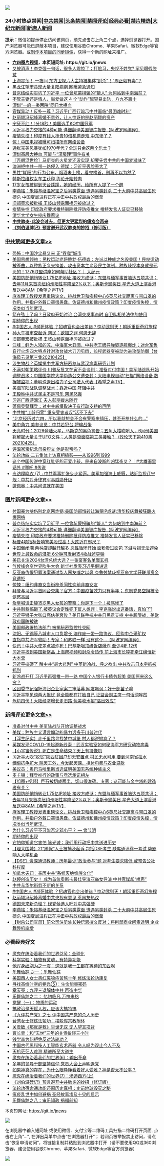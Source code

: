 ![](https://raw.githubusercontent.com/fqnews/bnews/master/64photo/fqnews-qr.jpg)

<div id="tt">
<h3>24小时热点禁闻|<a href="#%E4%B8%AD%E5%85%B1%E7%A6%81%E9%97%BB%E6%9B%B4%E5%A4%9A%E6%96%87%E7%AB%A0">中共禁闻</a>|<a href="#%E5%9B%BE%E7%89%87%E6%96%B0%E9%97%BB%E6%9B%B4%E5%A4%9A%E6%96%87%E7%AB%A0">头条禁闻</a>|<a href="#%E6%96%B0%E9%97%BB%E8%AF%84%E8%AE%BA%E6%9B%B4%E5%A4%9A%E6%96%87%E7%AB%A0">禁闻评论|<a href="#%E5%BF%85%E7%9C%8B%E7%BB%8F%E5%85%B8%E5%A5%BD%E6%96%87">经典必看|<a href="/video.md#%E7%A6%81%E7%89%87%E7%B2%BE%E9%80%89">禁片精选</a>|<a href="https://github.com/fqnews/djy/blob/master/gb/nf1351518.md#1">大纪元新闻</a>|<a href="https://github.com/fqnews/ntdtv/blob/master/gb/prog204.md#1">新唐人新闻</a></h3>
<div><b>提示：</b>微信如提示停止访问该网页，须先点击右上角三个点，选择浏览器打开。国产浏览器可能已屏蔽本项目，建议使用谷歌Chrome、苹果Safari、微软Edge等官方浏览器。或<a href="https://github.com/fqnews/bnews/blob/master/%E5%88%B6%E4%BD%9Cgit%E7%A6%81%E9%97%BB%E9%95%9C%E5%83%8F.md">制作本项目的同步镜像</a>，获得一个新的网址来推广。</div>
<ul>
<li><b><a href="http://d1.bdrive.tk/64.mp4" target="_blank">六四图片视频</a>，本页短网址: https://git.io/jnews</b></li>
<li><a href="/cnnews/20210426/1533770.md">又被消声！李克强一句话，很多人震惊了；打脸习，央视不姓党? 罕见曝假脱贫</a></li>
<li><a href="/comments/20210426/1533737.md">上海震荡！ 一夜间 东方卫视六大主持被集体“封杀”！“周正毅有毒”？</a></li>
<li><a href="/cbnews/20210426/1533684.md">黑龙江望奎县现大量复阳病例 网曝紧急通知</a></li>
<li><a href="/topimagenews/20210426/1533900.md">普京结结实实坑了习近平 一位曾坑蒙拐骗的“能人” 为何站到中南海前？</a></li>
<li><a href="/funmedia/20210426/1533741.md">不管夫妻还是情人，越爱做这 4 个“动作”越容易出轨，八九不离十</a></li>
<li><a href="/cnnews/20210426/1533696.md">深圳“一府一委两院”同日大换血</a></li>
<li><a href="/comments/20210426/1533920.md">官媒异动！反扑一尊？习近平广西行暗示中共面临“最困难时刻”</a></li>
<li><a href="/yule/20210426/1533678.md">赵丽颖冯绍峰离婚不意外，让人惊讶的是赵丽颖的资产</a></li>
<li><a href="/cnnews/20210426/1533816.md">宁死不红！1分18秒！美国选手KO中国冠军</a></li>
<li><a href="/topimagenews/20210426/1533897.md">习近平权力交接的4种可能 详细翻译美国智库报告【阿波罗网编译】</a></li>
<li><a href="/cnnews/20210425/1533618.md">疫情失控！印度有钱人抢贵10倍机票走难 中东惨了？</a></li>
<li><a href="/cnnews/20210426/1533971.md">惊！中国电视被曝可扫描所有网络设备</a></li>
<li><a href="/cnnews/20210426/1533632.md">通胀完美风暴犹如1970年代？全球只余这两个乐土？</a></li>
<li><a href="/ssgc/20210426/1533698.md">深圳高层大换血 可能与“深房理”事件有关</a></li>
<li><a href="/ssgc/20210426/1533690.md">〖兲朝浮世绘〗马斯克的火星梦还没实现 却要先尝中共的中国梦滋味了</a></li>
<li><a href="/cnnews/20210426/1533703.md">澳洲拒中共一带一路侵入 德媒：习近平丢脸丢大了</a></li>
<li><a href="/lifebaike/20210426/1533842.md">男性“耗阳”的行为公布，烟酒未上榜，看完榜首，别再不以为然了</a></li>
<li><a href="/headline/20210426/1533663.md">特斯拉维权女车主获释 舆论开始转向</a></li>
<li><a href="/lifebaike/20210426/1533742.md">17岁女孩被绑到天台蹂躏，她的经历，给所有人提了一个醒</a></li>
<li><a href="/comments/20210426/1534000.md">李燕铭：朱镕基继温家宝之后另类露面 遭遇另类封杀 二十大前中共高层生死搏杀 中国变局进程正在冲击中共政权最后的堡垒</a></li>
<li><a href="/cbnews/20210426/1533967.md">旧部董宏被批捕 王岐山频露面捧习被放过？</a></li>
<li><a href="/topimagenews/20210426/1533645.md">疫情失控 印度政府要求推特删除批评防疫推文 推特发言人证实已移除</a></li>
<li><a href="/headline/20210426/1533739.md">清华大学女生校庆舞惹议</a></li>
<li><b><a href="/comments/20200211/1275071.md" target="_blank">中共肺炎-此波会过去，但更大更猛烈的瘟疫会再来</a></b></li>
<li><b><a href="/comments/20200207/1272816.md" target="_blank">《刘伯温碑记》预言避开武汉肺炎的妙招（修订版）</a></b></li>
</ul>
</div>

<div class="catlist">
<h3><a href="/cbnews/" target="_blank">中共禁闻</a><span><a href="/cbnews/" target="_blank" rel="nofollow">更多文章>></a></span></h3>
<ul>
<li><a href="/cbnews/20210426/1534185.md" target="_blank">恐怖：中国沙尘暴又来 正“吞噬”城市</a></li>
<li><a href="/cbnews/20210426/1534154.md" target="_blank">美国思想领袖：民权运动老将鲍勃·伍德森：左派以种族之名毁美国！民权运动被歪曲，以种族正义来掩盖、攻击资本主义及民主体制，种族歧视本身就是邪恶的！1776联盟讲座如何帮助社区？｜ 大纪元</a></li>
<li><a href="/comments/20210426/1534128.md" target="_blank">美国防部悄悄转让1.75亿IP地址 接收方成谜；东盟与缅军事首脑达五项共识；去年11月来首次纽约州阳性率降至2%以下；奥斯卡颁奖日 星光大道上演香港反送中8AM【希望之声TV】</a></li>
<li><a href="/comments/20210426/1534117.md" target="_blank">麻省理工教授发表重磅论文，挑战世卫和疾控中心6英尺社交距离与带口罩的作用，并指户外戴口罩很愚蠢。佐证德州和佛州疫情政策？印度疫情失控，情况类似当年武汉。</a></li>
<li><a href="/cbnews/20210426/1534114.md" target="_blank">箭在弦上了吗？日政府开始讨论 台湾突发事态时 自卫队相关法律的使用</a></li>
<li><a href="/comments/20210426/1534112.md" target="_blank">期待你的出现</a></li>
<li><a href="/comments/20210426/1534047.md" target="_blank">#中国古人 #濒死体验 ？招魂官也会出差错？惊动武则天！朝廷重臣奇幻旅程</a></li>
<li><a href="/cbnews/20210426/1534041.md" target="_blank">孙大午被审查起诉 网民：欲加之罪 何患无辞</a></li>
<li><a href="/cbnews/20210426/1533967.md" target="_blank">旧部董宏被批捕 王岐山频露面捧习被放过？</a></li>
<li><a href="/cbnews/20210426/1533956.md" target="_blank">江峰：鲜为人知的苏、中海军大丑闻，中共老王牌导弹驱逐舰爆炸；对台军售自行火炮四大特点针对攻台战术刀刀见肉，长程武器变被动为进攻型防御【台海风云录第三集20210425】</a></li>
<li><a href="/cbnews/20210426/1533915.md" target="_blank">涉生物战？英媒揭中共军方秘密参与武汉病毒研究计划</a></li>
<li><a href="/comments/20210426/1533912.md" target="_blank">不满对朝策略评价 川普反批文在寅不会谈判；准备对付中国！美军陆战队开始调整战术；中国国学院大学伪造公文遭查封；大陆电视自动“扫描”网络设备 数据被监视；董明珠退出格力子公司法人代表【希望之声TV】</a></li>
<li><a href="/cbnews/20210426/1533901.md" target="_blank">美海军陆战队调整战术：靠近中国 吓阻中共</a></li>
<li><a href="/cbnews/20210426/1533884.md" target="_blank">王毅称中共式民主不是可乐 网民怒轰</a></li>
<li><a href="/cbnews/20210426/1533883.md" target="_blank">习巡广西游漓江 夫人彭丽媛未随行</a></li>
<li><a href="/cbnews/20210426/1533882.md" target="_blank">蓬佩奥警拜登：对中共威慑取决于有行动支持的声明</a></li>
<li><a href="/cbnews/20210426/1533849.md" target="_blank">中共推“工龄归零” 重庆受害者叹“活不下去”</a></li>
<li><a href="/cbnews/20210426/1533835.md" target="_blank">&#8220;北京经历过六四，所以我就想会不会有警察来镇压，甚至开枪什么的…&#8221;</a></li>
<li><a href="/cbnews/20210426/1533834.md" target="_blank">美中角力 美参议员：中共若犯台 将输战争</a></li>
<li><a href="/cbnews/20210426/1533832.md" target="_blank">天亮时分：2026登陆火星，马斯克的黑色警告；五角大楼吹哨人，6月份美国将解密大量关于UFO文件；人类是否面临第三类接触？（政论天下第410集 20210425）</a></li>
<li><a href="/cbnews/20210426/1533823.md" target="_blank">评温家宝纪念母亲短文 他是影帝吗？</a></li>
<li><a href="/cbnews/20210426/1533594.md" target="_blank">法轮功四·二五集体上访真相掠影——从1996到1999</a></li>
<li><a href="/comments/20210426/1533783.md" target="_blank">这个中国传说中穿红肚兜的可爱小孩，是来自波斯的凶猛夜叉？｜#大雄画里话外 #哪吒 #传说</a></li>
<li><a href="/comments/20210426/1533779.md" target="_blank">专访程晓农 (7) : 中共军事扩张步步紧逼，美军加强海上威慑，贴近监视辽宁舰；中共对菲律宾军事威胁升级</a></li>
<li><a href="/cbnews/20210426/1533767.md" target="_blank">蓬佩奥：中共间谍就在美国</a></li>

</ul>
</div>
<div class="catlist">
<h3><a href="/topimagenews/" target="_blank">图片新闻</a><span><a href="/topimagenews/" target="_blank" rel="nofollow">更多文章>></a></span></h3>
<ul>
<li><a href="/topimagenews/20210426/1534079.md" target="_blank">付国豪为啥伤别北京网炸锅;美国防部悄转让海量IP成谜;清华校庆舞被狂酸火爆网络</a></li>
<li><a href="/topimagenews/20210426/1533900.md" target="_blank">普京结结实实坑了习近平 一位曾坑蒙拐骗的“能人” 为何站到中南海前？</a></li>
<li><a href="/topimagenews/20210426/1533897.md" target="_blank">习近平权力交接的4种可能 详细翻译美国智库报告【阿波罗网编译】</a></li>
<li><a href="/topimagenews/20210426/1533645.md" target="_blank">疫情失控 印度政府要求推特删除批评防疫推文 推特发言人证实已移除</a></li>
<li><a href="/topimagenews/20210425/1533627.md" target="_blank">标普4项指标皆响警美股过高！大跌近在咫尺？</a></li>
<li><a href="/topimagenews/20210425/1533470.md" target="_blank">中国倒闭潮 两种店却越开越多 恶性循环开始 面粉贵过面包 下游亏损无法避免</a></li>
<li><a href="/topimagenews/20210425/1533462.md" target="_blank">世界上最致命的潜艇 6分钟可发射154枚战斧导弹</a></li>
<li><a href="/topimagenews/20210425/1533283.md" target="_blank">美已关注2024台湾总统大选？一张宴客名单曝玄机</a></li>
<li><a href="/topimagenews/20210425/1533227.md" target="_blank">气候峰会变世界吹牛大会 新华社发表习近平假讲话</a></li>
<li><a href="/topimagenews/20210425/1533171.md" target="_blank">反亚裔仇恨犯罪法案通过华人网友嗤之以鼻 克鲁兹禁歧视亚裔大学获联邦资金竟遭拒</a></li>
<li><a href="/topimagenews/20210423/1532370.md" target="_blank">惊悚：纽约非裔女当街枪杀同性恋前非裔女友</a></li>
<li><a href="/topimagenews/20210423/1532314.md" target="_blank">拜登与习近平首同台交集？官方：中国疫苗效力只有半年； 东航党员空姐被令诱惑高层</a></li>
<li><a href="/topimagenews/20210423/1532106.md" target="_blank">詹皇喊话击毙15岁黑人女孩的警察：你是下一个！被骂惨了</a></li>
<li><a href="/topimagenews/20210423/1532061.md" target="_blank">中共制裁搞砸了,被英议会定性犯下反人类罪；李克强说出这番话，真怕了?</a></li>
<li><a href="/topimagenews/20210423/1531789.md" target="_blank">习近平狮子大张口高估美衰败？美日联手抗中共日民意支持 中共超限战，美欧政府国防被骇</a></li>
<li><a href="/topimagenews/20210423/1531772.md" target="_blank">美国邮政署执法部门 被揭秘密监控社交网</a></li>
<li><a href="/topimagenews/20210422/1531590.md" target="_blank">沈阳、无锡等八城市人口负增长 澳作废一带一路协议，回购中企采矿权</a></li>
<li><a href="/topimagenews/20210422/1531480.md" target="_blank">直指中共海军软肋！专家：和苏联一样 没有这个&#8230;【阿波罗网编译】</a></li>
<li><a href="/topimagenews/20210422/1531203.md" target="_blank">快讯！中共大使差点被炸死！巴基斯坦顶级饭店爆炸 至少4死 12伤</a></li>
<li><a href="/topimagenews/20210422/1531149.md" target="_blank">习近平找到美国新祭品 上海帮视频和封杀令热传 前上海市长猝死牵江绵恒新大本营</a></li>
<li><a href="/topimagenews/20210422/1531040.md" target="_blank">习近平搞砸了 酿中共“最大悲剧” 中英新冷战，呼之欲出 中共攻击日本宇航被抓到</a></li>
<li><a href="/topimagenews/20210421/1530786.md" target="_blank">新冷战开打 习近平再强推一带一路 中国个人银行卡债务超美 美国原来这么穷？</a></li>
<li><a href="/topimagenews/20210421/1530649.md" target="_blank">区团委书记强奸海归企业家案二审落幕 网友嘲讽：好干部苗子嘛</a></li>
<li><a href="/topimagenews/20210421/1530628.md" target="_blank">习近平罕见谈两大担忧 竟全篇都在打脸自己 证监会副主席一句话网哗然</a></li>
<li><a href="/topimagenews/20210421/1530308.md" target="_blank">危机四伏！大陆经济增长走旧路 忧美收水招“溢出效应”</a></li>

</ul>
</div>
<div class="catlist">
<h3><a href="/comments/" target="_blank">新闻评论</a><span><a href="/comments/" target="_blank" rel="nofollow">更多文章>></a></span></h3>
<ul>
<li><a href="/comments/20210426/1534206.md" target="_blank">准备对付中共 美军陆战队开始调整战术</a></li>
<li><a href="/comments/20210426/1534193.md" target="_blank">美媒：种族主义谎言煽动的暴力远多于川普时代</a></li>
<li><a href="/comments/20210426/1534186.md" target="_blank">【浮生纪实】走千里路寻找梦中城堡 村人都说她疯了？</a></li>
<li><a href="/comments/20210426/1534184.md" target="_blank">英媒发现COVLD-19起源新线索！武汉实验室如何秘协军方研究动物病毒</a></li>
<li><a href="/comments/20210426/1534183.md" target="_blank">【小宇宙传说】死亡是生命结束？天上有摄像机</a></li>
<li><a href="/comments/20210426/1534182.md" target="_blank">习近平大吹“脱贫”陕西贫困户却无安置点 村民无水可用 要到河南省拉水</a></li>
<li><a href="/comments/20210426/1534181.md" target="_blank">缅甸抗争扩大 除罢工外，今发起罢课、拒付电费与农业贷款</a></li>
<li><a href="/comments/20210426/1534169.md" target="_blank">美议员：奥巴马哈里斯当选证明美国无系统种族主义</a></li>
<li><a href="/comments/20210426/1534168.md" target="_blank">麦卡锡：拜登推行的政策与竞选承诺相左</a></li>
<li><a href="/comments/20210426/1534140.md" target="_blank">【组图+视频】巨石被切成两半，切口很准确。专家：这可能与金字塔的建造者有关？</a></li>
<li><a href="/comments/20210426/1534128.md" target="_blank">美国防部悄悄转让1.75亿IP地址 接收方成谜；东盟与缅军事首脑达五项共识；去年11月来首次纽约州阳性率降至2%以下；奥斯卡颁奖日 星光大道上演香港反送中8AM【希望之声TV】</a></li>
<li><a href="/comments/20210426/1534117.md" target="_blank">麻省理工教授发表重磅论文，挑战世卫和疾控中心6英尺社交距离与带口罩的作用，并指户外戴口罩很愚蠢。佐证德州和佛州疫情政策？印度疫情失控，情况类似当年武汉。</a></li>
<li><a href="/comments/20210426/1533978.md" target="_blank">为什么习近平不可能否定邓小平？ — 曾节明</a></li>
<li><a href="/comments/20210426/1534112.md" target="_blank">期待你的出现</a></li>
<li><a href="/comments/20210426/1534108.md" target="_blank">它怕你知道它害怕 陈光诚：我们用行动把中共送进历史</a></li>
<li><a href="/comments/20210426/1534104.md" target="_blank">【理大围城】21“踢保”人士被捕及起诉 包括DSE考生 缺席通识卷一考试 势影响入大学机会</a></li>
<li><a href="/comments/20210426/1534103.md" target="_blank">【DSE】资深通识教师：历年最少“政治参与”题 对考生要求降低 或预告公社科程度</a></li>
<li><a href="/comments/20210426/1534065.md" target="_blank">加拿大夫妇：亲历中共“系统灭绝维族文化”</a></li>
<li><a href="/comments/20210426/1534061.md" target="_blank">赵婷创造历史！ 成为首位奥斯卡最佳导演亚裔女导演 中共官媒却“噤声”</a></li>
<li><a href="/comments/20210426/1534058.md" target="_blank">中共与华尔街剪不断的关系</a></li>
<li><a href="/comments/20210426/1534047.md" target="_blank">#中国古人 #濒死体验 ？招魂官也会出差错？惊动武则天！朝廷重臣奇幻旅程</a></li>
<li><a href="/comments/20210426/1534039.md" target="_blank">赵丽颖冯绍峰离婚中共央视有意见 惹网友热议</a></li>
<li><a href="/comments/20210426/1534027.md" target="_blank">德国未来新总理？ 绿党候选人吁对中共强硬</a></li>
<li><a href="/comments/20210426/1534000.md" target="_blank">李燕铭：朱镕基继温家宝之后另类露面 遭遇另类封杀 二十大前中共高层生死搏杀 中国变局进程正在冲击中共政权最后的堡垒</a></li>
<li><a href="/comments/20210426/1533999.md" target="_blank">【封杀公司查册】前公司注册处长钟悟思撰文反对：将削弱商业问责透明 企业舞弊机率增</a></li>

</ul>
</div>

<div class="catlist">
<h3>必看经典好文</h3>
<ul>
<li><a href="/comments/20181017/1014654.md" target="_blank">魔鬼在统治着我们的世界(25)：全球化</a></li>
<li><a href="/comments/20200605/783205.md" target="_blank">科学实验：植物有灵魂，有特异功能</a></li>
<li><a href="/topimagenews/20210219/1489990.md" target="_blank">他浑身细胞为之一震：这就是我一生都在等待的东西啊</a></li>
<li><a href="/tculture/20170710/789533.md" target="_blank">乐舞仙踪 之一：乐舞仙踪</a></li>
<li><a href="/comments/20190126/1070164.md" target="_blank">美国西人女士患红斑狼疮苦熬十年 修炼法轮功康复</a></li>
<li><a href="/comments/20210402/1517945.md" target="_blank">寻找高维时空的钥匙⑤：生命能量密码</a></li>
<li><a href="/comments/20131119/1029445.md" target="_blank">章天亮：九评三退解体中共 再造中华</a></li>
<li><a href="/tculture/20170711/790081.md" target="_blank">乐舞仙踪之二： 忆初临凡 万神来格</a></li>
<li><a href="/comments/20200810/1377609.md" target="_blank">觉醒（一）：物质的运动</a></li>
<li><a href="/comments/20200814/1379994.md" target="_blank">搞政治是天赋人权，应该大搞特搞</a></li>
<li><a href="/bookonline/20131116/201048.md" target="_blank">《九评共产党》之七 评中国共产党的杀人历史</a></li>
<li><a href="/cbnews/20200610/1342772.md" target="_blank">台湾女士修炼法轮功：摆脱假宗教附体</a></li>
<li><a href="/topimagenews/20170331/738673.md" target="_blank">关贵敏《那就是我》举世无双 无人望其项背</a></li>
<li><a href="/comments/20050116/727099.md" target="_blank">曹长青：和“去世”三年的关贵敏谈三小时</a></li>
<li><a href="/comments/20210123/1473430.md" target="_blank">钱学森为何拒绝反对法轮功？</a></li>
<li><a href="/comments/20210223/1492497.md" target="_blank">中国古代黑科技人工智能玄术奇器 令人叹为观止今人不及</a></li>
<li><a href="/comments/20210302/1496716.md" target="_blank">天机茫茫人难测 精诚所至大道生</a></li>
<li><a href="/topimagenews/20180524/947358.md" target="_blank">魔鬼在统治着我们的世界(6)：输出革命</a></li>
<li><a href="/comments/20210307/1500218.md" target="_blank">多年的领导干部坚持信仰 党员大会上声明退党</a></li>
<li><a href="/comments/20200623/1346844.md" target="_blank">如果神真的存在，为什么眼睁睁看着好人受难？神是否太不公平？</a></li>
<li><a href="/topimagenews/20180527/948369.md" target="_blank">魔鬼在统治着我们的世界(7)：渗透西方(上)</a></li>
<li><a href="/comments/20200207/1272816.md" target="_blank">《刘伯温碑记》预言避开中共肺炎的妙招（修订版）</a></li>
<li><a href="/tculture/20121025/73069.md" target="_blank">法轮功宿命通功能还原历史真相：史前地球毁灭之秘</a></li>
<li><a href="/comments/20200618/1346823.md" target="_blank">瘟疫乱世中如何避祸 圣经故事埃及十灾的启示</a></li>
<li><a href="/tculture/20170717/792953.md" target="_blank">乐舞仙踪之八：审乐知政 祸福前知</a></li>

</ul>
</div>

本页短网址: https://git.io/jnews

![](https://raw.githubusercontent.com/fqnews/bnews/master/64photo/fqnews-qr.jpg)

在浏览器中输入短网址 或使用微信、支付宝等二维码工具扫描二维码打开页面, 点击右上角"...", 在弹出菜单中点击“在浏览器打开”； 若网页被举报禁止访问，请点击“恢复申请访问”，将链接复制并粘贴到浏览器中打开（请不要使用QQ或360浏览器，建议使用谷歌Chrome、苹果Safari、微软Edge等官方浏览器）

![](https://raw.githubusercontent.com/fqnews/bnews/master/64photo/wx.jpg)